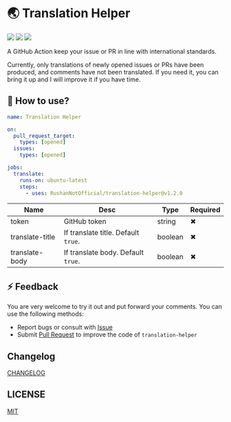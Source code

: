 # 🌏 Translation Helper

![](https://img.shields.io/github/workflow/status/RushanNotOfficial/translation-helper/CI?style=flat-square)
[![](https://img.shields.io/badge/marketplace-translation--helper-blueviolet?style=flat-square)](https://github.com/marketplace/actions/translation-helper)
[![](https://img.shields.io/github/v/release/RushanNotOfficial/translation-helper?style=flat-square&color=orange)](https://github.com/RushanNotOfficial/translation-helper/releases)

A GitHub Action keep your issue or PR in line with international standards.

Currently, only translations of newly opened issues or PRs have been produced, and comments have not been translated. If you need it, you can bring it up and I will improve it if you have time.

## 🚀 How to use?

```yml
name: Translation Helper

on:
  pull_request_target:
    types: [opened]
  issues:
    types: [opened]

jobs:
  translate:
    runs-on: ubuntu-latest
    steps:
      - uses: RushanNotOfficial/translation-helper@v1.2.0
```

| Name | Desc | Type | Required |
| -- | -- | -- | -- |
| token | GitHub token | string | ✖ |
| translate-title | If translate title. Default `true`. | boolean | ✖ |
| translate-body | If translate body. Default `true`. | boolean | ✖ |

## ⚡ Feedback

You are very welcome to try it out and put forward your comments. You can use the following methods:

- Report bugs or consult with [Issue](https://github.com/RushanNotOfficial/translation-helper/issues)
- Submit [Pull Request](https://github.com/RushanNotOfficial/translation-helper/pulls) to improve the code of `translation-helper`

## Changelog

[CHANGELOG](./CHANGELOG.md)

## LICENSE

[MIT](./LICENSE)
